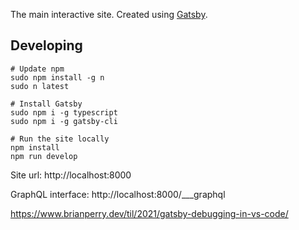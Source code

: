 The main interactive site.  Created using [Gatsby](https://www.gatsbyjs.com/docs/).


## Developing
```shell
# Update npm
sudo npm install -g n
sudo n latest

# Install Gatsby
sudo npm i -g typescript
sudo npm i -g gatsby-cli

# Run the site locally
npm install
npm run develop
```

Site url: http://localhost:8000

GraphQL interface: http://localhost:8000/___graphql


https://www.brianperry.dev/til/2021/gatsby-debugging-in-vs-code/